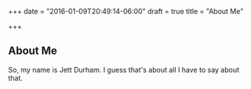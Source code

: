 +++
date = "2016-01-09T20:49:14-06:00"
draft = true
title = "About Me"

+++

## About Me

So, my name is Jett Durham.  I guess that's about all I have to say about that.
